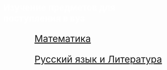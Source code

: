 <html>

<head>
  
<meta charset="utf-8">
  
<title>Русский язык</title>
 
 <style>
   
 body{
     
 background-image: 
url("https://data.whicdn.com/images/277722125/original.gif");
   background-repeat:no-repeat;
   background-size:auto;
   background-attachment: fixed;
   background-position: center;
   width: 100%;
  height: 100%;
 }
 h1{
  color: white;
 }
 p{
    font-size: 30px;
    }
 .lis{
    position: relative;
    left: 100px;
 }
  
</style>

</head>

<body>
  
<h1>Изучение предметов для поступления в вуз</h1>
<div class="lis">
<p><a href="http://mftna.github.io/math.html">Математика</a></p>
<p><a href="http://mftna.github.io/russian.html">Русский язык и Литература</a></p>
</div>

</body>

</html>
